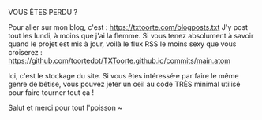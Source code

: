 VOUS ÊTES PERDU ?

Pour aller sur mon blog, c'est : https://txtoorte.com/blogposts.txt
J'y post tout les lundi, à moins que j'ai la flemme.
Si vous tenez absolument à savoir quand le projet est mis à jour, voilà le flux RSS le moins sexy que vous croiserez : https://github.com/toortedot/TXToorte.github.io/commits/main.atom

Ici, c'est le stockage du site. Si vous êtes intéressé·e par faire le même genre de bêtise, vous pouvez jeter un oeil au code TRÈS minimal utilisé pour faire tourner tout ça !

Salut et merci pour tout l'poisson ~
